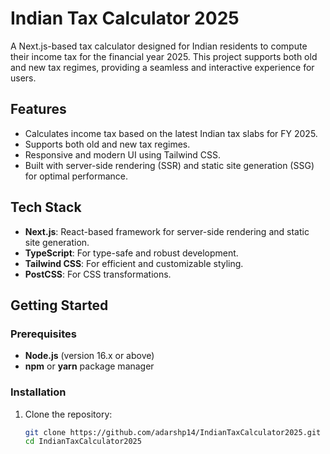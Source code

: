 # Indian Tax Calculator 2025

A Next.js-based tax calculator designed for Indian residents to compute their income tax for the financial year 2025. This project supports both old and new tax regimes, providing a seamless and interactive experience for users.

## Features

- Calculates income tax based on the latest Indian tax slabs for FY 2025.
- Supports both old and new tax regimes.
- Responsive and modern UI using Tailwind CSS.
- Built with server-side rendering (SSR) and static site generation (SSG) for optimal performance.

## Tech Stack

- **Next.js**: React-based framework for server-side rendering and static site generation.
- **TypeScript**: For type-safe and robust development.
- **Tailwind CSS**: For efficient and customizable styling.
- **PostCSS**: For CSS transformations.

## Getting Started

### Prerequisites

- **Node.js** (version 16.x or above)
- **npm** or **yarn** package manager

### Installation

1. Clone the repository:
   ```bash
   git clone https://github.com/adarshp14/IndianTaxCalculator2025.git
   cd IndianTaxCalculator2025
